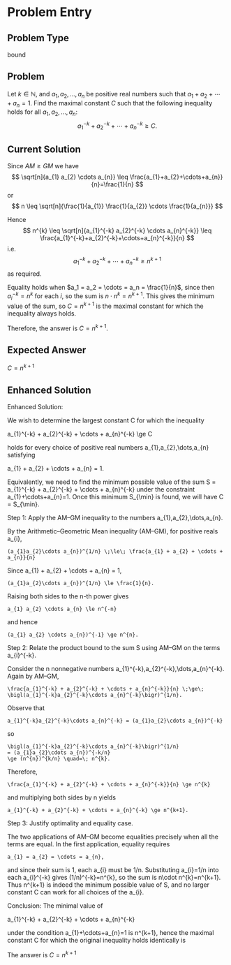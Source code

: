 # Problem Entry

## Problem Type
bound

## Problem
Let $k \in \mathbb{N}$, and $a_{1}, a_{2}, \ldots, a_{n}$ be positive real numbers such that $a_{1} + a_{2} + \cdots + a_{n} = 1$. Find the maximal constant $C$ such that the following inequality holds for all $a_{1}, a_{2}, \ldots, a_{n}$:
$$
a_{1}^{-k} + a_{2}^{-k} + \cdots + a_{n}^{-k} \geq C.
$$

## Current Solution
Since $A M \geq G M$ we have
$$
\sqrt[n]{a_{1} a_{2} \cdots a_{n}} \leq \frac{a_{1}+a_{2}+\cdots+a_{n}}{n}=\frac{1}{n}
$$
or
$$
n \leq \sqrt[n]{\frac{1}{a_{1}} \frac{1}{a_{2}} \cdots \frac{1}{a_{n}}}
$$

Hence
$$
n^{k} \leq \sqrt[n]{a_{1}^{-k} a_{2}^{-k} \cdots a_{n}^{-k}} \leq \frac{a_{1}^{-k}+a_{2}^{-k}+\cdots+a_{n}^{-k}}{n}
$$
i.e.
$$
a_{1}^{-k}+a_{2}^{-k}+\cdots+a_{n}^{-k} \geq n^{k+1}
$$
as required.

Equality holds when $a_1 = a_2 = \cdots = a_n = \frac{1}{n}$, since then $a_i^{-k} = n^k$ for each $i$, so the sum is $n \cdot n^k = n^{k+1}$. This gives the minimum value of the sum, so $C = n^{k+1}$ is the maximal constant for which the inequality always holds.

Therefore, the answer is $C = n^{k+1}$.

## Expected Answer
$C = n^{k+1}$

## Enhanced Solution
Enhanced Solution:

We wish to determine the largest constant C for which the inequality

  a_{1}^{-k} + a_{2}^{-k} + \cdots + a_{n}^{-k} \ge C

holds for every choice of positive real numbers a_{1},a_{2},\dots,a_{n} satisfying

  a_{1} + a_{2} + \cdots + a_{n} = 1.

Equivalently, we need to find the minimum possible value of the sum S = a_{1}^{-k} + a_{2}^{-k} + \cdots + a_{n}^{-k} under the constraint a_{1}+\cdots+a_{n}=1.  Once this minimum S_{\min} is found, we will have C = S_{\min}.

Step 1: Apply the AM–GM inequality to the numbers a_{1},a_{2},\dots,a_{n}.

  By the Arithmetic–Geometric Mean inequality (AM–GM), for positive reals a_{i},

    (a_{1}a_{2}\cdots a_{n})^{1/n} \;\le\; \frac{a_{1} + a_{2} + \cdots + a_{n}}{n}

  Since a_{1} + a_{2} + \cdots + a_{n} = 1,

    (a_{1}a_{2}\cdots a_{n})^{1/n} \le \frac{1}{n}.

  Raising both sides to the n-th power gives

    a_{1} a_{2} \cdots a_{n} \le n^{-n}

  and hence

    (a_{1} a_{2} \cdots a_{n})^{-1} \ge n^{n}.

Step 2: Relate the product bound to the sum S using AM–GM on the terms a_{i}^{-k}.

  Consider the n nonnegative numbers a_{1}^{-k},a_{2}^{-k},\dots,a_{n}^{-k}.  Again by AM–GM,

    \frac{a_{1}^{-k} + a_{2}^{-k} + \cdots + a_{n}^{-k}}{n} \;\ge\; \bigl(a_{1}^{-k}a_{2}^{-k}\cdots a_{n}^{-k}\bigr)^{1/n}.

  Observe that

    a_{1}^{-k}a_{2}^{-k}\cdots a_{n}^{-k} = (a_{1}a_{2}\cdots a_{n})^{-k}

  so

    \bigl(a_{1}^{-k}a_{2}^{-k}\cdots a_{n}^{-k}\bigr)^{1/n}
    = (a_{1}a_{2}\cdots a_{n})^{-k/n}
    \ge (n^{n})^{k/n} \quad=\; n^{k}.

  Therefore,

    \frac{a_{1}^{-k} + a_{2}^{-k} + \cdots + a_{n}^{-k}}{n} \ge n^{k}

  and multiplying both sides by n yields

    a_{1}^{-k} + a_{2}^{-k} + \cdots + a_{n}^{-k} \ge n^{k+1}.

Step 3: Justify optimality and equality case.

  The two applications of AM–GM become equalities precisely when all the terms are equal.  In the first application, equality requires

    a_{1} = a_{2} = \cdots = a_{n},

  and since their sum is 1, each a_{i} must be 1/n.  Substituting a_{i}=1/n into each a_{i}^{-k} gives (1/n)^{-k}=n^{k}, so the sum is n\cdot n^{k}=n^{k+1}.  Thus n^{k+1} is indeed the minimum possible value of S, and no larger constant C can work for all choices of the a_{i}.

Conclusion: The minimal value of

  a_{1}^{-k} + a_{2}^{-k} + \cdots + a_{n}^{-k}

under the condition a_{1}+\cdots+a_{n}=1 is n^{k+1}, hence the maximal constant C for which the original inequality holds identically is

The answer is $C = n^{k+1}$
